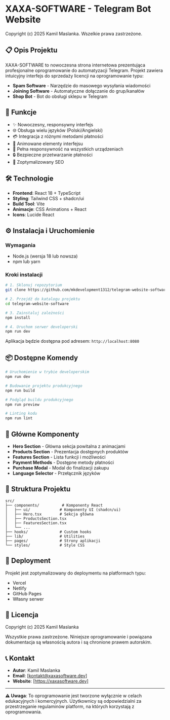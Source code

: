 # XAXA-SOFTWARE - Telegram Bot Website

Copyright (c) 2025 Kamil Maslanka. Wszelkie prawa zastrzeżone.

## 📋 Opis Projektu

XAXA-SOFTWARE to nowoczesna strona internetowa prezentująca profesjonalne oprogramowanie do automatyzacji Telegram. Projekt zawiera intuicyjny interfejs do sprzedaży licencji na oprogramowanie typu:

- **Spam Software** - Narzędzie do masowego wysyłania wiadomości
- **Joining Software** - Automatyczne dołączanie do grup/kanałów
- **Shop Bot** - Bot do obsługi sklepu w Telegram

## 🚀 Funkcje

- ✨ Nowoczesny, responsywny interfejs
- 🌐 Obsługa wielu języków (Polski/Angielski)
- 💳 Integracja z różnymi metodami płatności
- 🎨 Animowane elementy interfejsu
- 📱 Pełna responsywność na wszystkich urządzeniach
- 🔒 Bezpieczne przetwarzanie płatności
- 🎯 Zoptymalizowany SEO

## 🛠️ Technologie

- **Frontend**: React 18 + TypeScript
- **Styling**: Tailwind CSS + shadcn/ui
- **Build Tool**: Vite
- **Animacje**: CSS Animations + React
- **Icons**: Lucide React

## ⚙️ Instalacja i Uruchomienie

### Wymagania
- Node.js (wersja 18 lub nowsza)
- npm lub yarn

### Kroki instalacji

```bash
# 1. Sklonuj repozytorium
git clone https://github.com/mkdevelopment1312/telegram-website-software.git

# 2. Przejdź do katalogu projektu
cd telegram-website-software

# 3. Zainstaluj zależności
npm install

# 4. Uruchom serwer developerski
npm run dev
```

Aplikacja będzie dostępna pod adresem: `http://localhost:8080`

## 📦 Dostępne Komendy

```bash
# Uruchomienie w trybie developerskim
npm run dev

# Budowanie projektu produkcyjnego
npm run build

# Podgląd buildu produkcyjnego
npm run preview

# Linting kodu
npm run lint
```

## 🌟 Główne Komponenty

- **Hero Section** - Główna sekcja powitalna z animacjami
- **Products Section** - Prezentacja dostępnych produktów
- **Features Section** - Lista funkcji i możliwości
- **Payment Methods** - Dostępne metody płatności
- **Purchase Modal** - Modal do finalizacji zakupu
- **Language Selector** - Przełącznik języków

## 🎨 Struktura Projektu

```
src/
├── components/          # Komponenty React
│   ├── ui/             # Komponenty UI (shadcn/ui)
│   ├── Hero.tsx        # Sekcja główna
│   ├── ProductsSection.tsx
│   ├── FeaturesSection.tsx
│   └── ...
├── hooks/              # Custom hooks
├── lib/                # Utilities
├── pages/              # Strony aplikacji
└── styles/             # Style CSS
```

## 🚀 Deployment

Projekt jest zoptymalizowany do deploymentu na platformach typu:
- Vercel
- Netlify  
- GitHub Pages
- Własny serwer

## 📄 Licencja

Copyright (c) 2025 Kamil Maslanka

Wszystkie prawa zastrzeżone. Niniejsze oprogramowanie i powiązana dokumentacja są własnością autora i są chronione prawem autorskim.

## 📞 Kontakt

- **Autor**: Kamil Maslanka
- **Email**: [kontakt@xaxasoftware.dev]
- **Website**: [https://xaxasoftware.dev]

---

**⚠️ Uwaga**: To oprogramowanie jest tworzone wyłącznie w celach edukacyjnych i komercyjnych. Użytkownicy są odpowiedzialni za przestrzeganie regulaminów platform, na których korzystają z oprogramowania.
